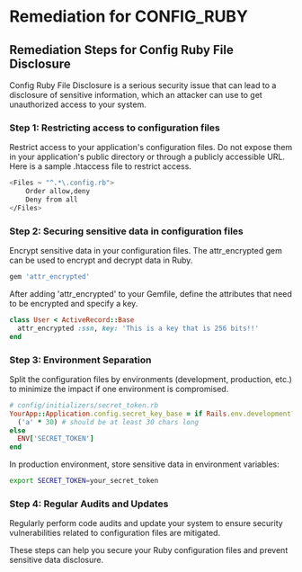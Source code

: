 # Remediation for CONFIG_RUBY

## Remediation Steps for Config Ruby File Disclosure
Config Ruby File Disclosure is a serious security issue that can lead to a disclosure of sensitive information, which an attacker can use to get unauthorized access to your system.

### Step 1: Restricting access to configuration files
Restrict access to your application's configuration files. Do not expose them in your application's public directory or through a publicly accessible URL. Here is a sample .htaccess file to restrict access.

```bash
<Files ~ "^.*\.config.rb">
    Order allow,deny
    Deny from all
</Files>
```

### Step 2: Securing sensitive data in configuration files
Encrypt sensitive data in your configuration files. The attr_encrypted gem can be used to encrypt and decrypt data in Ruby.

```ruby
gem 'attr_encrypted'
```
After adding 'attr_encrypted' to your Gemfile, define the attributes that need to be encrypted and specify a key.

```ruby
class User < ActiveRecord::Base
  attr_encrypted :ssn, key: 'This is a key that is 256 bits!!'
end
```
### Step 3: Environment Separation
Split the configuration files by environments (development, production, etc.) to minimize the impact if one environment is compromised.

```ruby
# config/initializers/secret_token.rb
YourApp::Application.config.secret_key_base = if Rails.env.development? or Rails.env.test? # generate simple key for test and development environments
  ('a' * 30) # should be at least 30 chars long
else
  ENV['SECRET_TOKEN']
end
```
In production environment, store sensitive data in environment variables:

```bash
export SECRET_TOKEN=your_secret_token
```

### Step 4: Regular Audits and Updates
Regularly perform code audits and update your system to ensure security vulnerabilities related to configuration files are mitigated. 

These steps can help you secure your Ruby configuration files and prevent sensitive data disclosure.